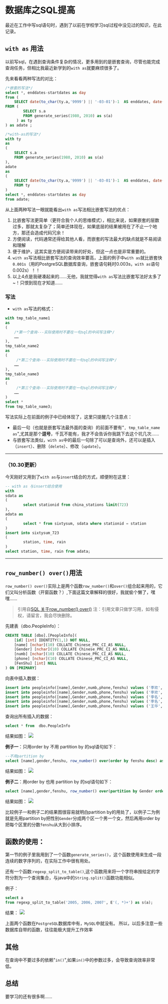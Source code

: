 # 数据库之SQL提高

最近在工作中写sql语句时，遇到了以前在学校学习sql过程中没见过的知识，在此记录。

## `with as` 用法

以前写sql，在遇到查询条件复杂的情况，更多用到的是嵌套查询，尽管也能完成查询任务，但相比我最近新学到的`with as`就要麻烦很多了。

先来看看两种写法的对比：
```sql
/*嵌套的写法*/
select *, enddates-startdates as day
from (
	SELECT date(to_char(ty.a,'9999') || '-03-01')-1  AS enddates, date(to_char(ty.a,'9999') || '-02-01') AS startdates, ty.a as year
FROM (
        SELECT s.a
        FROM generate_series(1980, 2010) as s(a)
     ) as ty
) as adate ;

/*with-as的写法*/
with ty
as
(
    SELECT s.a
    FROM generate_series(1980, 2010) as s(a)
),
adate
as
(
    SELECT date(to_char(ty.a,'9999') || '-03-01')-1  AS enddates, date(to_char(ty.a,'9999') || '-02-01') AS startdates, ty.a as year
    FROM ty
)
select *, enddates-startdates as day
from adate;
```

从上面两种写法一眼就能看出`with as`写法相比嵌套写法的优点：
1. 比嵌套写法更简单（更符合我个人的思维模式），相比来说，如果嵌套的层数过多，那就太复杂了；简单还体现在，如果底层的结果被用在了不止一个地方，那还会造成代码冗余！
2. 方便阅读，代码通常还得给其他人看，而嵌套的写法最大的缺点就是不易阅读和理解
3. 便于维护，这其实是方便阅读带来的好处，但这一点也是非常重要的。
4. `with as`写法相比嵌套写法的查询效率要高，上面的例子中`with as`就比嵌套快`0.001s`（用的PostgreSQL数据库查询，嵌套语句耗时0.003s，`with as`语句0.002s）！！
5. 以上4点是我硬凑起来的……无他，我就觉得`with as`写法比嵌套写法好太多了~！只恨到现在才知道……

### 写法

- `with as`写法的格式：
```sql
with tmp_table_name1
as
(
    /*第一个查询---实际使用时不要在一句sql的中间写注释*/
    ……
),
tmp_table_name2
as
(
     /*第二个查询---实际使用时不要在一句sql的中间写注释*/
    ……
),
tmp_table_name3
as
(
     /*第三个查询---实际使用时不要在一句sql的中间写注释*/
    ……
)
select *
from tmp_table_name3;
```

写法实际上在前面的例子中已经体现了，这里只提醒几个注意点：
- 最后一句（也就是嵌套写法最外面的查询）的前面不要有"`, tmp_table_name as`",尤其是那个**逗号**，千瓦不能有，我才不会告诉你我跳下去这个坑几次……
- 与嵌套写法类似，`with as`中的最后一句除了可以是查询外，还可以是插入（`insert`）、删除（`delete`）、修改（`update`）。

----
### （10.30更新）

今天刚好又用到了`with as`与`insert`结合的方式，顺便附在这里：

```sql
-- with as 与insert结合使用
with
sdata as
(
		select stationid from china_stations limit(723)
),
adata as
(
		select * from sixtysum, sdata where stationid = station
)
insert into sixtysum_723
(
		station, time, rain
)
select station, time, rain from adata;
```
----
## `row_number() over()`用法

`row_number() over()`实际上是两个函数`row_number()`和`over()`组合起来用的，它们又叫分析函数（开窗函数？）,下面这篇文章解释的很好，我就偷个懒了，嘿嘿……
> 引用自[SQL 关于row_number() over()](http://www.cnblogs.com/shuangnet/archive/2013/04/12/3016898.html)
> 注：引用文章只做学习用，如有侵权，请留言，我会尽快删除。


先建表（dbo.PeopleInfo）：

```sql
CREATE TABLE [dbo].[PeopleInfo](
    [id] [int] IDENTITY(1,1) NOT NULL,
    [name] [nchar](10) COLLATE Chinese_PRC_CI_AS NULL,
    [Gender] [nchar](10) COLLATE Chinese_PRC_CI_AS NULL,
    [numb] [nchar](10) COLLATE Chinese_PRC_CI_AS NULL,
    [phone] [nchar](10) COLLATE Chinese_PRC_CI_AS NULL,
    [FenShu] [int] NULL
) ON [PRIMARY]
```
向表中插入数据：

```sql
insert into peopleinfo([name],Gender,numb,phone,fenshu) values ('李欢','男','3223','1365255',80)
insert into peopleinfo([name],Gender,numb,phone,fenshu) values ('李欢','男','322123','1',90)
insert into peopleinfo([name],Gender,numb,phone,fenshu) values ('李名','男','3213112352','13152',56)
insert into peopleinfo([name],Gender,numb,phone,fenshu) values ('李名','女','32132312','13342563',60)
insert into peopleinfo([name],Gender,numb,phone,fenshu) values ('王华','女','3223','1365255',80)
```
查询出所有插入的数据：

```sql
select * from  dbo.PeopleInfo
```
结果如图：
![](https://www.veir.site/upload/2017/10/64aife6ta2i1ooub8n9crqtch9.png)


**例子一**：只用order by 不用 partition by 的sql语句如下：

```sql
--不用partition by
select [name],gender,fenshu, row_number() over(order by fenshu desc) as num from dbo.PeopleInfo
```
结果如图：
![](https://www.veir.site/upload/2017/10/r74grsfmjugbto2io6m1v70nhv.png)


**例子二**：用order by 也用 partition by 的sql语句如下：

```sql 
select [name],gender,fenshu, row_number() over(partition by Gender order by fenshu desc) as num from dbo.PeopleInfo
```
结果如图：
![](https://www.veir.site/upload/2017/10/r40bum0gr8g51q8c6a3v1qhmdv.png)


比较例子一和例子二的结果图很容易就明白partition by的用处了，以例子二为例就是先用partition by把性别`Gender`分成两个区一个男一个女，然后再用order by 把每个区里的分数`fenshu`从大到小排序。

## 函数的使用：

第一节的例子里我用到了一个函数`generate_series()`，这个函数使用来生成一段连续的数字序列的，在实际工作中很有用处。

还有一个函数:`regexp_split_to_table()`,这个函数用来将一个字符串按给定的字符分割为一个查询集合，与java中的`String.split()`函数功能相似。

例子：
```sql
select a
from regexp_split_to_table('2005, 2006, 2007', E'(, *)+') as s(a);
```
结果：
![](https://www.veir.site/upload/2017/10/q438icda8oirdp3unqt9oh91rv.jpg)

上面两个函数在`PostgreSQL`数据库中有，`MySQL`中就没有。
所以，以后多注意一些数据库自带的函数，往往能极大提升工作效率

## 其他

在查询中不要过多的依赖"`in()`",如果`in()`中的参数过多，会导致查询效率非常低。

## 总结

要学习的还有很多啊……